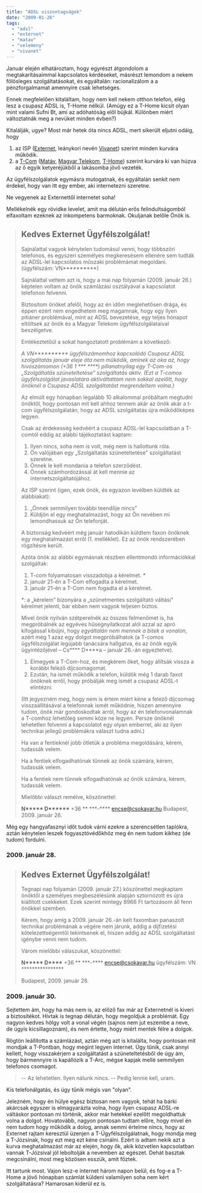 ```yaml
---
title: "ADSL viszontagságok"
date: "2009-01-26"
tags: 
  - "adsl"
  - "externet"
  - "matav"
  - "velemeny"
  - "vivanet"
---
```


Január elején elhatároztam, hogy egyrészt átgondolom a megtakarításaimmal kapcsolatos kérdéseket, másrészt lemondom a nekem fölösleges szolgáltatásokat, és egyáltalán: racionalizálom a a pénzforgalmamat amennyire csak lehetséges.

Ennek megfelelően kitaláltam, hogy nem kell nekem otthon telefon, elég lesz a csupasz ADSL is, T-Home nélkül. (Amúgy ez a T-Home kicsit olyan mint valami Sufni Bt, ami az adóhatóság elől bújkál. Különben miért változtatnák meg a nevüket minden évben?)

Kitalálják, ugye? Most már hetek óta nincs ADSL, mert sikerült eljutni odáig, hogy

1. az ISP ([Externet](http://www.externet.hu), leánykori nevén [Vivanet](http://www.vivanet.hu)) szerint minden kurvára működik.
2. a [T-Com](http://www.t-com.hu) ([Matáv](http://www.matav.hu/), [Magyar Telekom](http://www.telekom.hu/), [T-Home](http://www.t-home.hu/)) szerint kurvára ki van húzva az ő egyik ketyeréjükből a lakásomba jövő vezeték.

Az ügyfélszolgálatok egymásra mutogatnak, és egyáltalán senkit nem érdekel, hogy van itt egy ember, aki internetezni szeretne.

Ne vegyenek az Externettől internetet soha!

Mellékelnék egy rövidke levelet, amit ma délután erős felindultságomból elfaxoltam ezeknek az inkompetens barmoknak. Okuljanak belőle Önök is.

> ## Kedves Externet Ügyfélszolgálat!
> 
> Sajnálattal vagyok kénytelen tudomásul venni, hogy többszöri telefonos, és egyszeri személyes megkeresésem ellenére sem tudták az ADSL-lel kapcsolatos műszaki problémámat megoldani. (ügyfélszám: VN\*\*\*\*\*\*\*\*\*\*)
> 
> Sajnálattal vettem azt is, hogy a mai nap folyamán (2009. január 26.) képtelen voltam az önök számlázási osztályával a kapcsolatot telefonon felvenni.
> 
> Biztosítom önöket afelől, hogy az én időm meglehetősen drága, és éppen ezért nem engedhetem meg magamnak, hogy egy ilyen pitiáner problémával, mint az ADSL bevezetése, egy teljes hónapot eltöltsek az önök és a Magyar Telekom ügyfélszolgálataival beszélgetve.
> 
> Emlékeztetőül a sokat hangoztatott problémám a következő:
> 
> _A VN\*\*\*\*\*\*\*\*\*\* ügyfélszámomhoz kapcsolódó Csupasz ADSL szolgáltatás január eleje óta nem működik, aminek az oka az, hogy hívószámomon (+36 1 \*\*\* \*\*\*\*) pillanatnyilag egy T-Com-os „Szolgáltatás szüneteltetése” szolgáltatás aktív. (Ezt a T-comos ügyfélszolgálat javaslatára aktiváltattam nem sokkal azelőtt, hogy önöknél a Csupasz ADSL szolgáltatást megrendeltem volna.)_
> 
> Az elmúlt egy hónapban legalább 10 alkalommal próbáltam megtudni önöktől, hogy pontosan mit kell ahhoz tennem akár az önök akár a t-com ügyfélszolgálatán, hogy az ADSL szolgáltatás újra működőképes legyen.
> 
> Csak az érdekesség kedvéért a csupasz ADSL-lel kapcsolatban a T-comtól eddig az alábbi tájékoztatást kaptam:
> 
> 1. Ilyen nincs, soha nem is volt, még nem is hallottunk róla.
> 2. Ön valójában egy „Szolgáltatás szüneteltetése” szolgáltatást szeretne.
> 3. Önnek le kell mondania a telefon szerződést.
> 4. Önnek számhordozással át kell mennie az internetszolgáltatójához.
> 
> Az ISP szerint (igen, ezek önök, és egyazon levélben küldték az alábbiakat):
> 
> 1. „Önnek semmilyen további teendője nincs”
> 2. Küldjön el egy meghatalmazást, hogy az Ön nevében mi lemondhassuk az Ön telefonját.
> 
> A biztonság kedvéért még január hatodikán küldtem faxon önöknek egy meghatalmazást erről (1. melléklet). Ez az önök rendszerében rögzítésre került.
> 
> Azóta önök az alábbi egymásnak részben ellentmondó információkkal szolgáltak:
> 
> 1. T-com folyamatosan visszadobja a kérelmet. \*
> 2. január 21-én a T-Com elfogadta a kérelmet.
> 3. január 21-én a T-Com nem fogadta el a kérelmet.
> 
> \*: a „kérelem” bizonyára a „szünetmentes szolgáltató váltási” kérelmet jelenti, bár ebben nem vagyok teljesen biztos.
> 
> Mivel önök nyilván szétperelnék az összes felmenőmet is, ha megpróbálnék az egyéves hűségnyilatkozat alól azzal az apró kifogással kibújni, hogy _egyáltalán nem mennek a bitek a vonalon_, azért még 1 azaz egy dolgot megpróbálhatok (a T-comos ügyfélszolgálat legújabb tanácsára hallgatva, és az önök egyik ügyintézőjével – Cs\*\*\*\* D\*\*\*\*a – január 26.-án egyeztetve).
> 
> 1. Elmegyek a T-Com-hoz, és megkérem őket, hogy állítsák vissza a korábbi felező díjcsomagomat.
> 2. Ezután, ha ismét működik a telefon, küldök még 1 darab faxot önöknek erről, hogy próbálják meg ismét a csupasz ADSL-t elintézni.
> 
> (Itt jegyezném meg, hogy nem is értem miért kéne a felező díjcsomag visszaállításával a telefonnak ismét működnie, hiszen amennyire tudom, önök már gondoskodtak arról, hogy az én telefonvonalamnak a T-comhoz lehetőleg semmi köze ne legyen. Persze önöknél lehetetlen felvenni a kapcsolatot egy olyan emberrel, aki az ilyen technikai jellegű problémákra választ tudna adni.)
> 
> Ha van a fentieknél jobb ötletük a probléma megoldására, kérem, tudassák velem.
> 
> Ha a fentiek elfogadhatónak tűnnek az önök számára, kérem, tudassák velem.
> 
> Ha a fentiek nem tűnnek elfogadhatónak az önök számára, kérem, tudassák velem.
> 
> Mielőbbi választ remélve, köszönettel:
> 
> **N\*\*\*\*\* D\*\*\*\*\*\*** +36 \*\* \*\*\*-\*\*\*\* encse@csokavar.hu Budapest, 2009. január 26.

Még egy hangyafasznyi időt tudok várni ezekre a szerencsétlen taplókra, aztán kénytelen leszek fogyasztóvédőkhöz meg én nem tudom kikhez (de tudom) fordulni.

### 2009\. január 28.

> ## Kedves Externet Ügyfélszolgálat!
> 
> Tegnapi nap folyamán (2009. január 27.) köszönettel megkaptam önöktől a személyes megbeszélésünk alapján sztornózott és újra kiállított csekkeket. Ezek szerint mintegy 8966 Ft tartozásom áll fenn önökkel szemben.
> 
> Kérem, hogy amíg a 2009. január 26.-án kelt faxomban panaszolt technikai problémának a végére nem járunk, addig a díjfizetési kötelezettségemtől tekintsenek el, hiszen addig az ADSL szolgáltatást igénybe venni nem tudom.
> 
> Várom mielőbbi válaszukat, köszönettel:
> 
> **N\*\*\*\*\* D\*\*\*\*** +36 \*\* \*\*\*-\*\*\*\* encse@csokavar.hu ügyfélszám: VN \*\*\*\*\*\*\*\*\*\*\*\*\*\*\*\*
> 
> Budapest, 2009. január 28.

### 2009\. január 30.

Sejtettem ám, hogy ha más nem is, az előző fax már az Externetnél is kiveri a biztosítékot. Hívtak is tegnap délután, hogy megoldjuk a problémát. Egy nagyon kedves hölgy volt a vonal végén (sajnos nem jut eszembe a neve, de úgyis kicsillagoznám), és nem értette, hogy miért mentek félre a dolgok.

Rögtön leállította a számlázást, aztán még azt is kitalálta, hogy pontosan mit mondjak a T-Pontban, hogy megint legyen internet. Úgy tűnik, csak annyi kellett, hogy visszakérjem a szolgáltatást a szüneteltetésből de úgy ám, hogy bármennyire is kapállózik a T-Arc, mégse kapjak mellé semmilyen telefonos csomagot.

> \-- Az lehetetlen. Ilyen nálunk nincs. -- Pedig lennie kell, uram.

Kis telefonálgatás, és úgy tűnik mégis van "olyan".

Jelezném, hogy én hülye egész biztosan nem vagyok, tehát ha bárki akárcsak egyszer is elmagyarázta volna, hogy ilyen csupasz ADSL-re váltáskor pontosan mi történik, akkor már hetekkel ezelőtt megoldhattuk volna a dolgot. Hovatovább, nagyon pontosan tudtam előre, hogy mivel én nem tudom hogy működik a dolog, annak semmi értelme nincs, hogy az Externet rajtam keresztül üzenjen a T-Ügyfélszolgálatnak, hogy mondja meg a T-Józsinak, hogy ezt meg ezt kéne csinálni. Ezért is adtam nekik azt a kurva meghatalmazást már az elején, hogy ők, akik közvetlen kapcsolatban vannak T-Józsival jól leboltolják a nevemben az egészet. Dehát basztak megcsinálni, most meg közösen esszük, amit főztek.

Itt tartunk most. Vajon lesz-e internet három napon belül, és fog-e a T-Home a jövő hónapban számlát küldeni valamilyen soha nem kért szolgáltatásra? Hamarosan kiderül ez is.
